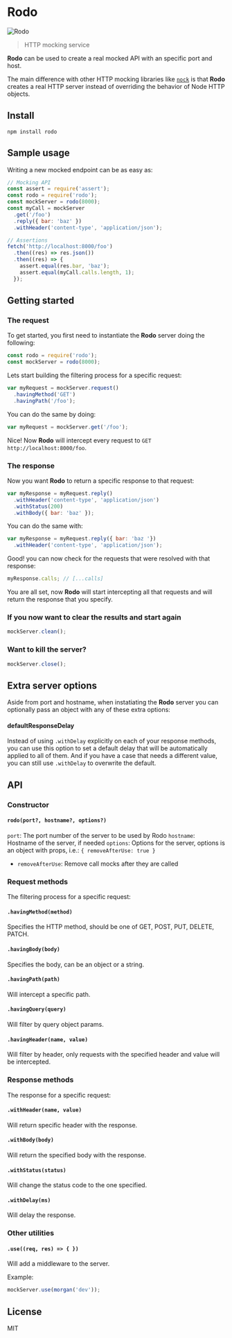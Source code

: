 # Rodo

![Rodo](http://i.ebayimg.com/images/g/PFEAAOSwmrlUsqos/s-l300.jpg)

> HTTP mocking service

**Rodo** can be used to create a real mocked API with an specific port and host.

The main difference with other HTTP mocking libraries like [`nock`](https://github.com/node-nock/nock) is that **Rodo** creates a real HTTP server instead of overriding the behavior of Node HTTP objects.

## Install

```
npm install rodo
```

## Sample usage

Writing a new mocked endpoint can be as easy as:

```js
// Mocking API
const assert = require('assert');
const rodo = require('rodo');
const mockServer = rodo(8000);
const myCall = mockServer
  .get('/foo')
  .reply({ bar: 'baz' })
  .withHeader('content-type', 'application/json');

// Assertions  
fetch('http://localhost:8000/foo')
  .then((res) => res.json())
  .then((res) => {
    assert.equal(res.bar, 'baz');
    assert.equal(myCall.calls.length, 1);
  });
```

## Getting started

### The request

To get started, you first need to instantiate the **Rodo** server doing the following:

```js
const rodo = require('rodo');
const mockServer = rodo(8000);
```

Lets start building the filtering process for a specific request:

```js
var myRequest = mockServer.request()
  .havingMethod('GET')
  .havingPath('/foo');
```

You can do the same by doing:

```js
var myRequest = mockServer.get('/foo');
```

Nice! Now **Rodo** will intercept every request to `GET http://localhost:8000/foo`.

### The response

Now you want **Rodo** to return a specific response to that request:

```js
var myResponse = myRequest.reply()
  .withHeader('content-type', 'application/json')
  .withStatus(200)
  .withBody({ bar: 'baz' });
```

You can do the same with:

```js
var myResponse = myRequest.reply({ bar: 'baz '})
  .withHeader('content-type', 'application/json');
```

Good! you can now check for the requests that were resolved with that response:

```js
myResponse.calls; // [...calls]
```

You are all set, now **Rodo** will start intercepting all that requests and will return the response that you specify.

### If you now want to clear the results and start again

```js
mockServer.clean();
```

### Want to kill the server?

```js
mockServer.close();
```

## Extra server options

Aside from port and hostname, when instatiating the **Rodo** server you can optionally pass an object with any of these
extra options:

#### defaultResponseDelay

Instead of using `.withDelay` explicitly on each of your response methods, you can use this option to set a default delay that
will be automatically applied to all of them. And if you have a case that needs a different value, you can still use `.withDelay`
to overwrite the default.

## API

### Constructor

#### `rodo(port?, hostname?, options?)`

`port`: The port number of the server to be used by Rodo
`hostname`: Hostname of the server, if needed
`options`: Options for the server, options is an object with props, i.e.: `{ removeAfterUse: true }`
  - `removeAfterUse`: Remove call mocks after they are called

### Request methods

The filtering process for a specific request:

#### `.havingMethod(method)`

Specifies the HTTP method, should be one of GET, POST, PUT, DELETE, PATCH.

#### `.havingBody(body)`

Specifies the body, can be an object or a string.

#### `.havingPath(path)`

Will intercept a specific path.

#### `.havingQuery(query)`

Will filter by query object params.

#### `.havingHeader(name, value)`

Will filter by header, only requests with the specified header and value will be intercepted.

### Response methods

The response for a specific request:

#### `.withHeader(name, value)`

Will return specific header with the response.

#### `.withBody(body)`

Will return the specified body with the response.

#### `.withStatus(status)`

Will change the status code to the one specified.

#### `.withDelay(ms)`

Will delay the response.

### Other utilities

#### `.use((req, res) => { })`

Will add a middleware to the server.

Example:

```js
mockServer.use(morgan('dev'));
```

## License

MIT
